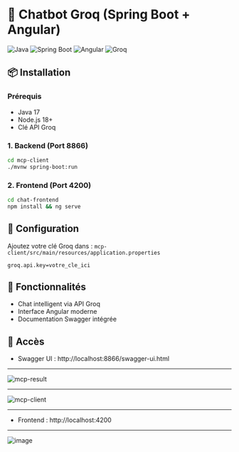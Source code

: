 # 🤖 Chatbot Groq (Spring Boot + Angular)

![Java](https://img.shields.io/badge/Java-17-orange)
![Spring Boot](https://img.shields.io/badge/Spring_Boot-3.1-green)
![Angular](https://img.shields.io/badge/Angular-16-red)
![Groq](https://img.shields.io/badge/Groq-API-blue)

## 📦 Installation

### Prérequis
- Java 17
- Node.js 18+
- Clé API Groq

### 1. Backend (Port 8866)
```bash
cd mcp-client
./mvnw spring-boot:run
```

### 2. Frontend (Port 4200)
```bash
cd chat-frontend
npm install && ng serve
```

## 🔧 Configuration
Ajoutez votre clé Groq dans :
`mcp-client/src/main/resources/application.properties`
```properties
groq.api.key=votre_cle_ici
```

## 🌟 Fonctionnalités
- Chat intelligent via API Groq
- Interface Angular moderne
- Documentation Swagger intégrée

## 🔗 Accès

- Swagger UI : http://localhost:8866/swagger-ui.html

---
![mcp-result](https://github.com/user-attachments/assets/b059f327-f8ae-4ee1-8833-21dfb2175f77)

---
![mcp-client](https://github.com/user-attachments/assets/0bb27782-9dd8-4290-b3d0-8d6a81883de6)

---

- Frontend : http://localhost:4200
---
![image](https://github.com/user-attachments/assets/84e34885-d649-4ef4-8f8e-bd9220112ffa)
